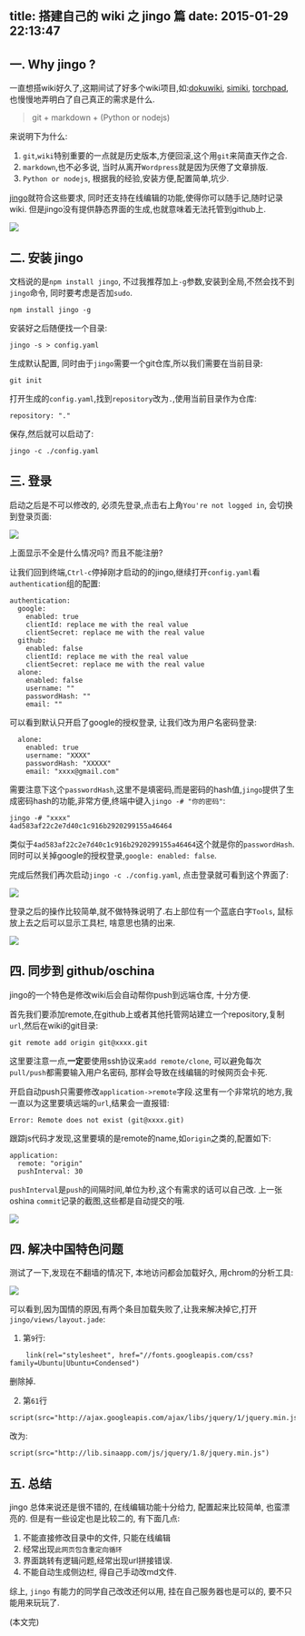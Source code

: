 title: 搭建自己的 wiki 之 jingo 篇
date: 2015-01-29 22:13:47
---

## 一. Why jingo ?

一直想搭wiki好久了,这期间试了好多个wiki项目,如:[dokuwiki][1], [simiki][2], [torchpad][3], 也慢慢地弄明白了自己真正的需求是什么.

<!-- more -->

> git + markdown + (Python or nodejs)

来说明下为什么:

1. `git`,`wiki`特别重要的一点就是历史版本,方便回滚,这个用`git`来简直天作之合.
2. `markdown`,也不必多说, 当时从离开`Wordpress`就是因为厌倦了文章排版.
4. `Python or nodejs`, 根据我的经验,安装方便,配置简单,坑少.


[jingo][4]就符合这些要求, 同时还支持在线编辑的功能,使得你可以随手记,随时记录wiki. 但是jingo没有提供静态界面的生成,也就意味着无法托管到github上.

![][5]


## 二. 安装 jingo

文档说的是`npm install jingo`, 不过我推荐加上`-g`参数,安装到全局,不然会找不到`jingo`命令, 同时要考虑是否加`sudo`.

```
npm install jingo -g
```

安装好之后随便找一个目录:

```
jingo -s > config.yaml
```

生成默认配置, 同时由于`jingo`需要一个git仓库,所以我们需要在当前目录:

```
git init
```

打开生成的`config.yaml`,找到`repository`改为`.`,使用当前目录作为仓库:

```
repository: "."
```

保存,然后就可以启动了:

```
jingo -c ./config.yaml
```

## 三. 登录

启动之后是不可以修改的, 必须先登录,点击右上角`You're not logged in`, 会切换到登录页面:

![][6]

上面显示不全是什么情况吗? 而且不能注册?

让我们回到终端,`Ctrl-c`停掉刚才启动的的jingo,继续打开`config.yaml`看`authentication`组的配置:

```
authentication:
  google:
    enabled: true
    clientId: replace me with the real value
    clientSecret: replace me with the real value
  github:
    enabled: false
    clientId: replace me with the real value
    clientSecret: replace me with the real value
  alone:
    enabled: false
    username: ""
    passwordHash: ""
    email: ""
```

可以看到默认只开启了google的授权登录, 让我们改为用户名密码登录:
```
  alone:
    enabled: true
    username: "XXXX"
    passwordHash: "XXXXX"
    email: "xxxx@gmail.com"
```
需要注意下这个`passwordHash`,这里不是填密码,而是密码的hash值,`jingo`提供了生成密码hash的功能,非常方便,终端中键入`jingo -# "你的密码"`:

```
jingo -# "xxxx"
4ad583af22c2e7d40c1c916b2920299155a46464
```
类似于`4ad583af22c2e7d40c1c916b2920299155a46464`这个就是你的`passwordHash`.同时可以关掉google的授权登录,`google: enabled: false`.

完成后然我们再次启动`jingo -c ./config.yaml`, 点击登录就可看到这个界面了:

![][7]

登录之后的操作比较简单,就不做特殊说明了.右上部位有一个蓝底白字`Tools`, 鼠标放上去之后可以显示工具栏, 啥意思也猜的出来.

![][8]


## 四. 同步到 github/oschina

jingo的一个特色是修改wiki后会自动帮你push到远端仓库, 十分方便.

首先我们要添加remote,在github上或者其他托管网站建立一个repository,复制`url`,然后在wiki的git目录:

```
git remote add origin git@xxxx.git
```

这里要注意一点,**一定**要使用ssh协议来`add remote/clone`, 可以避免每次`pull/push`都需要输入用户名密码, 那样会导致在线编辑的时候网页会卡死.

开启自动push只需要修改`application->remote`字段.这里有一个非常坑的地方,我一直以为这里要填远端的`url`,结果会一直报错:

```
Error: Remote does not exist (git@xxxx.git)
```

跟踪js代码才发现,这里要填的是remote的name,如`origin`之类的,配置如下:

```
application:
  remote: "origin"
  pushInterval: 30
```

`pushInterval`是`push`的间隔时间,单位为秒,这个有需求的话可以自己改. 上一张oshina `commit`记录的截图,这些都是自动提交的哦.

![][9]


## 四. 解决中国特色问题

测试了一下,发现在不翻墙的情况下, 本地访问都会加载好久, 用chrom的分析工具:

![][10]

可以看到,因为国情的原因,有两个条目加载失败了,让我来解决掉它,打开`jingo/views/layout.jade`:

1. 第`9`行:
```
    link(rel="stylesheet", href="//fonts.googleapis.com/css?family=Ubuntu|Ubuntu+Condensed")
```
删除掉.

2. 第`61`行
```
script(src="http://ajax.googleapis.com/ajax/libs/jquery/1/jquery.min.js")
```

改为:

```
script(src="http://lib.sinaapp.com/js/jquery/1.8/jquery.min.js")
```

## 五. 总结

jingo 总体来说还是很不错的, 在线编辑功能十分给力, 配置起来比较简单, 也蛮漂亮的. 但是有一些设定也是比较二的, 有下面几点:

1. 不能直接修改目录中的文件, 只能在线编辑
2. 经常出现`此网页包含重定向循环`
3. 界面跳转有逻辑问题,经常出现url拼接错误.
4. 不能自动生成侧边栏, 得自己手动改md文件.

综上, `jingo` 有能力的同学自己改改还何以用, 挂在自己服务器也是可以的, 要不只能用来玩玩了.


(本文完)

[1]: https://www.dokuwiki.org/dokuwiki
[2]: http://simiki.org/
[3]: https://torchpad.com/
[4]: https://github.com/claudioc/jingo
[5]: /img/QQ20150129-1.jpg
[6]: /img/QQ20150130-1.jpg
[7]: /img/QQ20150130-2.jpg
[8]: /img/QQ20150130-3.jpg
[9]: /img/QQ20150130-4.jpg
[10]: /img/Screenshot-2015-01-31-1.jpg